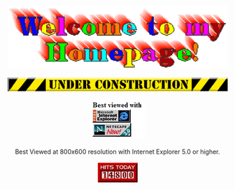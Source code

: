 <p align='center'>
<a href="https://nooshu.github.io/"><img src="https://github.com/Nooshu/Nooshu/blob/master/welcome.gif?raw=true"/></a>
<br/>
<br/>
<img src="https://github.com/Nooshu/Nooshu/blob/master/under_construction1_0.gif?raw=true"/>
<br/>
<br/>
<a href="https://www.mozilla.org/en-GB/firefox/new/"><img src="https://github.com/Nooshu/Nooshu/blob/master/best-viewed.jpg?raw=true"/></a>
<br/>
<br/>
Best Viewed at 800x600 resolution with Internet Explorer 5.0 or higher.
<br/>
<br/>
<a href="https://www.youtube.com/watch?v=dQw4w9WgXcQ"><img src="https://github.com/Nooshu/Nooshu/blob/master/counter8.gif?raw=true"/></a>
<br/>
<br/>
<a rel="me" href="https://mastodon.world/@TheRealNooshu" style="display:none;">Mastodon</a>  
</p>
